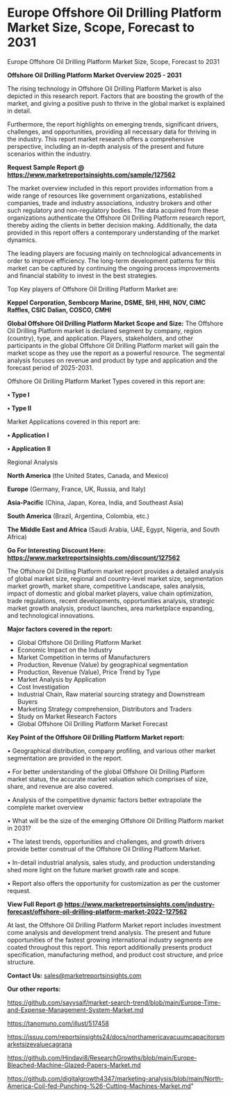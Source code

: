 # Europe Offshore Oil Drilling Platform Market Size, Scope, Forecast to 2031
 Europe Offshore Oil Drilling Platform Market Size, Scope, Forecast to 2031

<Strong> Offshore Oil Drilling Platform Market Overview 2025 - 2031</strong>

The rising technology in Offshore Oil Drilling Platform Market is also depicted in this research report. Factors that are boosting the growth of the market, and giving a positive push to thrive in the global market is explained in detail.

Furthermore, the report highlights on emerging trends, significant drivers, challenges, and opportunities, providing all necessary data for thriving in the industry. This report market research offers a comprehensive perspective, including an in-depth analysis of the present and future scenarios within the industry.

<strong>Request Sample Report @ <a href=https://www.marketreportsinsights.com/sample/127562>https://www.marketreportsinsights.com/sample/127562</a></strong>

The market overview included in this report provides information from a wide range of resources like government organizations, established companies, trade and industry associations, industry brokers and other such regulatory and non-regulatory bodies. The data acquired from these organizations authenticate the Offshore Oil Drilling Platform research report, thereby aiding the clients in better decision making. Additionally, the data provided in this report offers a contemporary understanding of the market dynamics.

The leading players are focusing mainly on technological advancements in order to improve efficiency. The long-term development patterns for this market can be captured by continuing the ongoing process improvements and financial stability to invest in the best strategies.

Top Key players of Offshore Oil Drilling Platform Market are:

<strong>Keppel Corporation, Sembcorp Marine, DSME, SHI, HHI, NOV, CIMC Raffles, CSIC Dalian, COSCO, CMHI</strong>

<strong><b>Global Offshore Oil Drilling Platform Market Scope and Size:</b></strong>
The Offshore Oil Drilling Platform market is declared segment by company, region (country), type, and application. Players, stakeholders, and other participants in the global Offshore Oil Drilling Platform market will gain the market scope as they use the report as a powerful resource. The segmental analysis focuses on revenue and product by type and application and the forecast period of 2025-2031.

Offshore Oil Drilling Platform Market Types covered in this report are:

<strong>• Type I

• Type II</strong>

Market Applications covered in this report are:

<strong>• Application I

• Application II</strong> 

Regional Analysis

<strong>North America</strong> (the United States, Canada, and Mexico)

<strong>Europe</strong> (Germany, France, UK, Russia, and Italy)

<strong>Asia-Pacific</strong> (China, Japan, Korea, India, and Southeast Asia)

<strong>South America</strong> (Brazil, Argentina, Colombia, etc.)

<strong>The Middle East and Africa</strong> (Saudi Arabia, UAE, Egypt, Nigeria, and South Africa)

<strong>Go For Interesting Discount Here: <a href=https://www.marketreportsinsights.com/discount/127562>https://www.marketreportsinsights.com/discount/127562</a></strong>

The Offshore Oil Drilling Platform market report provides a detailed analysis of global market size, regional and country-level market size, segmentation market growth, market share, competitive Landscape, sales analysis, impact of domestic and global market players, value chain optimization, trade regulations, recent developments, opportunities analysis, strategic market growth analysis, product launches, area marketplace expanding, and technological innovations.

<strong><b>Major factors covered in the report:</b></strong>
<ul>
  <li>Global Offshore Oil Drilling Platform Market </li>
  <li>Economic Impact on the Industry</li>
  <li>Market Competition in terms of Manufacturers</li>
  <li>Production, Revenue (Value) by geographical segmentation</li>
  <li>Production, Revenue (Value), Price Trend by Type</li>
  <li>Market Analysis by Application</li>
  <li>Cost Investigation</li>
  <li>Industrial Chain, Raw material sourcing strategy and Downstream Buyers</li>
  <li>Marketing Strategy comprehension, Distributors and Traders</li>
  <li>Study on Market Research Factors</li>
  <li>Global Offshore Oil Drilling Platform Market Forecast</li>
</ul>

<strong><b>Key Point of the Offshore Oil Drilling Platform Market report:</b></strong>

• Geographical distribution, company profiling, and various other market segmentation are provided in the report.

• For better understanding of the global Offshore Oil Drilling Platform market status, the accurate market valuation which comprises of size, share, and revenue are also covered.

• Analysis of the competitive dynamic factors better extrapolate the complete market overview

• What will be the size of the emerging Offshore Oil Drilling Platform market in 2031?

• The latest trends, opportunities and challenges, and growth drivers provide better construal of the Offshore Oil Drilling Platform Market.

• In-detail industrial analysis, sales study, and production understanding shed more light on the future market growth rate and scope.

• Report also offers the opportunity for customization as per the customer request.

<strong><b>View Full Report @ <a href=https://www.marketreportsinsights.com/industry-forecast/offshore-oil-drilling-platform-market-2022-127562>https://www.marketreportsinsights.com/industry-forecast/offshore-oil-drilling-platform-market-2022-127562</a></b></strong>


At last, the Offshore Oil Drilling Platform Market report includes investment come analysis and development trend analysis. The present and future opportunities of the fastest growing international industry segments are coated throughout this report. This report additionally presents product specification, manufacturing method, and product cost structure, and price structure.

<strong>Contact Us:</strong>
sales@marketreportsinsights.com

<strong>Our other reports:</strong>

<a href=https://github.com/sayysaif/market-search-trend/blob/main/Europe-Time-and-Expense-Management-System-Market.md>https://github.com/sayysaif/market-search-trend/blob/main/Europe-Time-and-Expense-Management-System-Market.md</a>

<a href=https://tanomuno.com/illust/517458>https://tanomuno.com/illust/517458</a>

<a href=https://issuu.com/reportsinsights24/docs/northamericavacuumcapacitorsmarketsizevaluecagrana>https://issuu.com/reportsinsights24/docs/northamericavacuumcapacitorsmarketsizevaluecagrana</a>

<a href=https://github.com/Hindavi8/ResearchGrowths/blob/main/Europe-Bleached-Machine-Glazed-Papers-Market.md>https://github.com/Hindavi8/ResearchGrowths/blob/main/Europe-Bleached-Machine-Glazed-Papers-Market.md</a>

<a href=https://github.com/digitalgrowth4347/marketing-analysis/blob/main/North-America-Coil-fed-Punching-%26-Cutting-Machines-Market.md>https://github.com/digitalgrowth4347/marketing-analysis/blob/main/North-America-Coil-fed-Punching-%26-Cutting-Machines-Market.md</a>"
